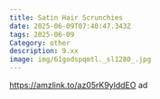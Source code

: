```yaml
---
title: Satin Hair Scrunchies
date: 2025-06-09T07:40:47.343Z
tags: 2025-06-09
Category: other
description: 9.xx
image: img/61godspqmtl._sl1280_.jpg
---
```

https://amzlink.to/az05rK9ylddEO  ad